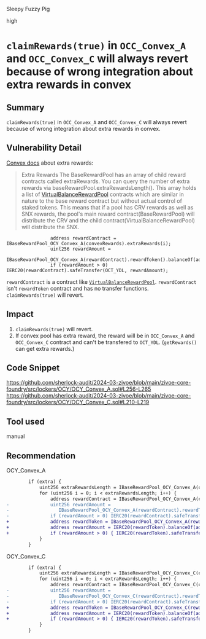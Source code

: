 Sleepy Fuzzy Pig

high

# ```claimRewards(true)``` in ```OCC_Convex_A``` and ```OCC_Convex_C``` will always revert because of wrong integration about extra rewards in convex

## Summary
```claimRewards(true)``` in ```OCC_Convex_A``` and ```OCC_Convex_C``` will always revert because of wrong integration about extra rewards in convex.
## Vulnerability Detail
[Convex docs](https://docs.convexfinance.com/convexfinanceintegration/baserewardpool) about extra rewards:
> Extra Rewards
The BaseRewardPool has an array of child reward contracts called extraRewards.
You can query the number of extra rewards via baseRewardPool.extraRewardsLength().
This array holds a list of [VirtualBalanceRewardPool](https://github.com/convex-eth/platform/blob/main/contracts/contracts/VirtualBalanceRewardPool.sol) contracts which are similar in nature to the base reward contract but without actual control of staked tokens.
This means that if a pool has CRV rewards as well as SNX rewards, the pool's main reward contract(BaseRewardPool) will distribute the CRV and the child contract(VirtualBalanceRewardPool) will distribute the SNX.
```solidity
                address rewardContract = IBaseRewardPool_OCY_Convex_A(convexRewards).extraRewards(i);
                uint256 rewardAmount =
                    IBaseRewardPool_OCY_Convex_A(rewardContract).rewardToken().balanceOf(address(this));
                if (rewardAmount > 0) IERC20(rewardContract).safeTransfer(OCT_YDL, rewardAmount);
```
```rewardContract``` is a contract like [```VirtualBalanceRewardPool```](https://github.com/convex-eth/platform/blob/main/contracts/contracts/VirtualBalanceRewardPool.sol). ```rewardContract``` isn't ```rewardToken``` contract and has no transfer functions. ```claimRewards(true)``` will revert.
## Impact
1. ```claimRewards(true)``` will revert.
2. If convex pool has extra reward, the reward will be in ```OCC_Convex_A``` and ```OCC_Convex_C``` contract and can't be transfered to ```OCT_YDL```. (```getRewards()``` can get extra rewards.)
## Code Snippet
https://github.com/sherlock-audit/2024-03-zivoe/blob/main/zivoe-core-foundry/src/lockers/OCY/OCY_Convex_A.sol#L256-L265
https://github.com/sherlock-audit/2024-03-zivoe/blob/main/zivoe-core-foundry/src/lockers/OCY/OCY_Convex_C.sol#L210-L219
## Tool used
manual
## Recommendation
OCY_Convex_A
```diff
        if (extra) {
            uint256 extraRewardsLength = IBaseRewardPool_OCY_Convex_A(convexRewards).extraRewardsLength();
            for (uint256 i = 0; i < extraRewardsLength; i++) {
                address rewardContract = IBaseRewardPool_OCY_Convex_A(convexRewards).extraRewards(i);
-               uint256 rewardAmount =
-                  IBaseRewardPool_OCY_Convex_A(rewardContract).rewardToken().balanceOf(address(this));
-               if (rewardAmount > 0) IERC20(rewardContract).safeTransfer(OCT_YDL, rewardAmount);
+               address rewardToken = IBaseRewardPool_OCY_Convex_A(rewardContract).rewardToken(); 
+               address rewardAmount = IERC20(rewardToken).balanceOf(address(this));
+               if (rewardAmount > 0) { IERC20(rewardToken).safeTransfer(OCT_YDL, rewardAmount); }
            }
        }
```
OCY_Convex_C
```diff
        if (extra) {
            uint256 extraRewardsLength = IBaseRewardPool_OCY_Convex_C(convexRewards).extraRewardsLength();
            for (uint256 i = 0; i < extraRewardsLength; i++) {
                address rewardContract = IBaseRewardPool_OCY_Convex_C(convexRewards).extraRewards(i);
-               uint256 rewardAmount =
-                  IBaseRewardPool_OCY_Convex_C(rewardContract).rewardToken().balanceOf(address(this));
-               if (rewardAmount > 0) IERC20(rewardContract).safeTransfer(OCT_YDL, rewardAmount);
+               address rewardToken = IBaseRewardPool_OCY_Convex_C(rewardContract).rewardToken(); 
+               address rewardAmount = IERC20(rewardToken).balanceOf(address(this));
+               if (rewardAmount > 0) { IERC20(rewardToken).safeTransfer(OCT_YDL, rewardAmount); }
            }
        }
```